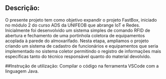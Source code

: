 ## Descrição:
O presente projeto tem como objetivo expandir o projeto FastBox, iniciado no módulo 2 do curso ADS da UNIFEOB que abrange IoT e Redes. Inicialmente foi desenvolvido um sistema simples de comando RFID de abertura e fechamento de uma portinhola coletora de equipamentos acoplada à parede do almoxarifado. Nesta etapa, ampliamos o projeto criando um sistema de cadastro de funcionários e equipamentos que seria implementado no sistema coletor permitindo o registro de informações mais específicas tanto do técnico responsável quanto do material devolvido.

##Instrução de utilização:
Compilar o código na ferramenta VSCode com a linguagem Java.

